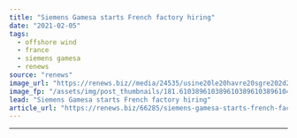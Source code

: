 ```yaml
---
title: "Siemens Gamesa starts French factory hiring"
date: "2021-02-05"
tags: 
  - offshore wind
  - france
  - siemens gamesa
  - renews
source: "renews"
image_url: "https://renews.biz//media/24535/usine20le20havre20sgre202d20copie-1.jpg?mode=crop&width=770&heightratio=0.6103896103896103896103896104&slimmage=true"
image_fp: "/assets/img/post_thumbnails/181.6103896103896103896103896104&slimmage=true"
lead: "Siemens Gamesa starts French factory hiring"
article_url: "https://renews.biz/66285/siemens-gamesa-starts-french-factory-hiring/"
---
```


---
